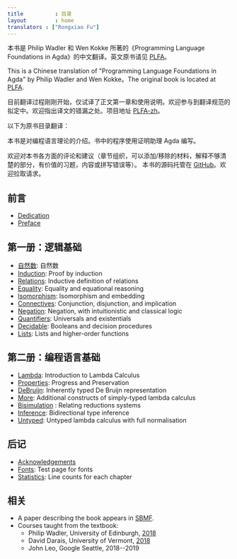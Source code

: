 ```yaml
---
title          : 目录
layout         : home
translators : ["Rongxiao Fu"]
---
```


本书是 Philip Wadler 和 Wen Kokke 所著的《Programming Language Foundations in Agda》的中文翻译。英文原书请见 [PLFA]。

This is a Chinese translation of "Programming Language Foundations in Agda" by Philip Wadler and Wen Kokke。The original book is located at [PLFA].

目前翻译过程刚刚开始，仅试译了正文第一章和使用说明。欢迎参与到翻译规范的拟定中。欢迎指出译文的错漏之处。项目地址 [PLFA-zh]。

以下为原书目录翻译：

本书是对编程语言理论的介绍。书中的程序使用证明助理 Agda 编写。
<!---
This book is an introduction to programming language theory using the
proof assistant Agda.
--->

欢迎对本书各方面的评论和建议（章节组织，可以添加/移除的材料，解释不够清楚的部分，有价值的习题，内容或拼写错误等）。
本书的源码托管在 [GitHub]。欢迎拉取请求。
<!---
Comments on all matters---organisation, material to add, material to
remove, parts that require better explanation, good exercises, errors,
and typos---are welcome.  The book repository is on [GitHub].
Pull requests are encouraged.  
--->

## 前言
<!---
Front matter
--->

  - [Dedication](/Dedication/)
  - [Preface](/Preface/)

## 第一册：逻辑基础
<!---
Part 1: Logical Foundations
--->

  - [自然数](/Naturals/): 自然数
  - [Induction](/Induction/): Proof by induction
  - [Relations](/Relations/): Inductive definition of relations
  - [Equality](/Equality/): Equality and equational reasoning
  - [Isomorphism](/Isomorphism/): Isomorphism and embedding
  - [Connectives](/Connectives/): Conjunction, disjunction, and implication
  - [Negation](/Negation/): Negation, with intuitionistic and classical logic
  - [Quantifiers](/Quantifiers/): Universals and existentials
  - [Decidable](/Decidable/): Booleans and decision procedures
  - [Lists](/Lists/): Lists and higher-order functions

<!---
[Naturals](/Naturals/): Natural numbers
[Induction](/Induction/): Proof by induction
[Relations](/Relations/): Inductive definition of relations
[Equality](/Equality/): Equality and equational reasoning
[Isomorphism](/Isomorphism/): Isomorphism and embedding
[Connectives](/Connectives/): Conjunction, disjunction, and implication
[Negation](/Negation/): Negation, with intuitionistic and classical logic
[Quantifiers](/Quantifiers/): Universals and existentials
[Decidable](/Decidable/): Booleans and decision procedures
[Lists](/Lists/): Lists and higher-order functions
--->

## 第二册：编程语言基础
<!---
Part 2: Programming Language Foundations
--->

  - [Lambda](/Lambda/): Introduction to Lambda Calculus
  - [Properties](/Properties/): Progress and Preservation
  - [DeBruijn](/DeBruijn/): Inherently typed De Bruijn representation
  - [More](/More/): Additional constructs of simply-typed lambda calculus
  - [Bisimulation](/Bisimulation/) : Relating reductions systems
  - [Inference](/Inference/): Bidirectional type inference
  - [Untyped](/Untyped/): Untyped lambda calculus with full normalisation

## 后记
<!---
Backmatter
--->

  - [Acknowledgements](/Acknowledgements/)
  - [Fonts](/Fonts/): Test page for fonts
  - [Statistics](/Statistics/): Line counts for each chapter

## 相关
<!---
Related
--->

  - A paper describing the book appears in [SBMF][sbmf].
  - Courses taught from the textbook:
    * Philip Wadler, University of Edinburgh,
      [2018](http://plfa.inf.ed.ac.uk/TSPL/)
    * David Darais, University of Vermont,
      [2018](http://david.darais.com/courses/fa2018-cs295A/)
    * John Leo, Google Seattle, 2018--2019

[wen]: https://github.com/wenkokke
[phil]: https://homepages.inf.ed.ac.uk/wadler/
[GitHub]: https://github.com/plfa/plfa.github.io/
[sbmf]: https://homepages.inf.ed.ac.uk/wadler/topics/agda.html#sbmf
[PLFA]: https://plfa.github.io/
[PLFA-zh]: https://github.com/Agda-zh/PLFA-zh

